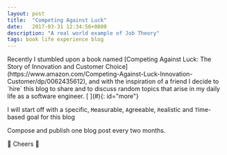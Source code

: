 ```yaml
---
layout: post
title:  "Competing Against Luck"
date:   2017-03-31 12:34:56+0800
description: "A real world example of Job Theory"
tags: book life experience blog
---
```


<div class="cap"></div>
Recently I stumbled upon a book named [Competing Against Luck: The Story of Innovation and Customer Choice](https://www.amazon.com/Competing-Against-Luck-Innovation-Customer/dp/0062435612), and with the inspiration of a friend I decide to `hire` this blog to share and to discuss random topics that arise in my daily life as a software engineer.

<!--more-->[ ](#){: id="more"}

I will start off with a `S`pecific, `M`easurable, `A`greeable, `R`ealistic and `T`ime-based goal for this blog

<div class="bs-callout bs-callout-primary">
  <p>Compose and publish one blog post every two months.</p>
</div>

:beer: Cheers :beer:
